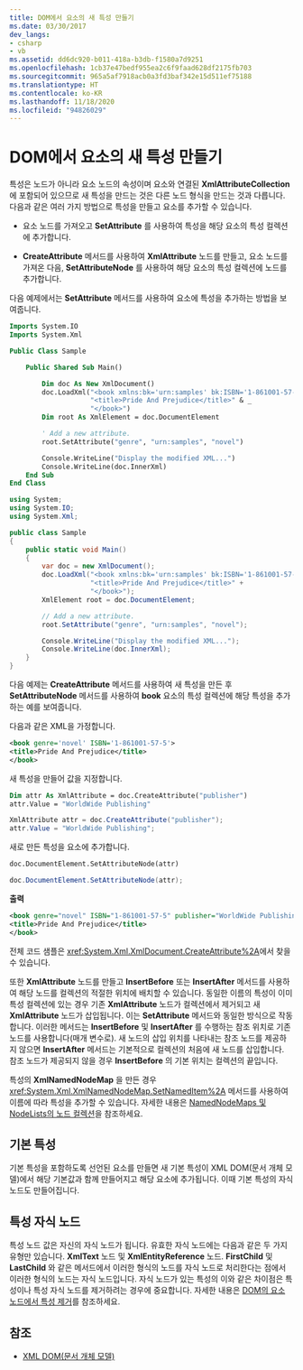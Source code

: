```yaml
---
title: DOM에서 요소의 새 특성 만들기
ms.date: 03/30/2017
dev_langs:
- csharp
- vb
ms.assetid: dd6dc920-b011-418a-b3db-f1580a7d9251
ms.openlocfilehash: 1cb37e47bedf955ea2c6f9faad628df2175fb703
ms.sourcegitcommit: 965a5af7918acb0a3fd3baf342e15d511ef75188
ms.translationtype: HT
ms.contentlocale: ko-KR
ms.lasthandoff: 11/18/2020
ms.locfileid: "94826029"
---
```

# <a name="creating-new-attributes-for-elements-in-the-dom"></a>DOM에서 요소의 새 특성 만들기

특성은 노드가 아니라 요소 노드의 속성이며 요소와 연결된 **XmlAttributeCollection** 에 포함되어 있으므로 새 특성을 만드는 것은 다른 노드 형식을 만드는 것과 다릅니다. 다음과 같은 여러 가지 방법으로 특성을 만들고 요소를 추가할 수 있습니다.

- 요소 노드를 가져오고 **SetAttribute** 를 사용하여 특성을 해당 요소의 특성 컬렉션에 추가합니다.

- **CreateAttribute** 메서드를 사용하여 **XmlAttribute** 노드를 만들고, 요소 노드를 가져온 다음, **SetAttributeNode** 를 사용하여 해당 요소의 특성 컬렉션에 노드를 추가합니다.

다음 예제에서는 **SetAttribute** 메서드를 사용하여 요소에 특성을 추가하는 방법을 보여줍니다.

```vb
Imports System.IO
Imports System.Xml

Public Class Sample

    Public Shared Sub Main()

        Dim doc As New XmlDocument()
        doc.LoadXml("<book xmlns:bk='urn:samples' bk:ISBN='1-861001-57-5'>" & _
                    "<title>Pride And Prejudice</title>" & _
                    "</book>")
        Dim root As XmlElement = doc.DocumentElement

        ' Add a new attribute.
        root.SetAttribute("genre", "urn:samples", "novel")

        Console.WriteLine("Display the modified XML...")
        Console.WriteLine(doc.InnerXml)
    End Sub
End Class
```  
  
```csharp
using System;
using System.IO;
using System.Xml;

public class Sample
{
    public static void Main()
    {
        var doc = new XmlDocument();
        doc.LoadXml("<book xmlns:bk='urn:samples' bk:ISBN='1-861001-57-5'>" +
                    "<title>Pride And Prejudice</title>" +
                    "</book>");
        XmlElement root = doc.DocumentElement;

        // Add a new attribute.
        root.SetAttribute("genre", "urn:samples", "novel");

        Console.WriteLine("Display the modified XML...");
        Console.WriteLine(doc.InnerXml);
    }
}
```

다음 예제는 **CreateAttribute** 메서드를 사용하여 새 특성을 만든 후 **SetAttributeNode** 메서드를 사용하여 **book** 요소의 특성 컬렉션에 해당 특성을 추가하는 예를 보여줍니다.

다음과 같은 XML을 가정합니다.
  
```xml
<book genre='novel' ISBN='1-861001-57-5'>
<title>Pride And Prejudice</title>
</book>
```

새 특성을 만들어 값을 지정합니다.

```vb
Dim attr As XmlAttribute = doc.CreateAttribute("publisher")
attr.Value = "WorldWide Publishing"
```

```csharp
XmlAttribute attr = doc.CreateAttribute("publisher");
attr.Value = "WorldWide Publishing";
```

새로 만든 특성을 요소에 추가합니다.

```vb
doc.DocumentElement.SetAttributeNode(attr)
```

```csharp
doc.DocumentElement.SetAttributeNode(attr);
```

**출력**

```xml
<book genre="novel" ISBN="1-861001-57-5" publisher="WorldWide Publishing">
<title>Pride And Prejudice</title>
</book>
```

전체 코드 샘플은 <xref:System.Xml.XmlDocument.CreateAttribute%2A>에서 찾을 수 있습니다.

또한 **XmlAttribute** 노드를 만들고 **InsertBefore** 또는 **InsertAfter** 메서드를 사용하여 해당 노드를 컬렉션의 적절한 위치에 배치할 수 있습니다. 동일한 이름의 특성이 이미 특성 컬렉션에 있는 경우 기존 **XmlAttribute** 노드가 컬렉션에서 제거되고 새 **XmlAttribute** 노드가 삽입됩니다. 이는 **SetAttribute** 메서드와 동일한 방식으로 작동합니다. 이러한 메서드는 **InsertBefore** 및 **InsertAfter** 를 수행하는 참조 위치로 기존 노드를 사용합니다(매개 변수로). 새 노드의 삽입 위치를 나타내는 참조 노드를 제공하지 않으면 **InsertAfter** 메서드는 기본적으로 컬렉션의 처음에 새 노드를 삽입합니다. 참조 노드가 제공되지 않을 경우 **InsertBefore** 의 기본 위치는 컬렉션의 끝입니다.

특성의 **XmlNamedNodeMap** 을 만든 경우 <xref:System.Xml.XmlNamedNodeMap.SetNamedItem%2A> 메서드를 사용하여 이름에 따라 특성을 추가할 수 있습니다. 자세한 내용은 [NamedNodeMaps 및 NodeLists의 노드 컬렉션](node-collections-in-namednodemaps-and-nodelists.md)을 참조하세요.

## <a name="default-attributes"></a>기본 특성

기본 특성을 포함하도록 선언된 요소를 만들면 새 기본 특성이 XML DOM(문서 개체 모델)에서 해당 기본값과 함께 만들어지고 해당 요소에 추가됩니다. 이때 기본 특성의 자식 노드도 만들어집니다.

## <a name="attribute-child-nodes"></a>특성 자식 노드

특성 노드 값은 자신의 자식 노드가 됩니다. 유효한 자식 노드에는 다음과 같은 두 가지 유형만 있습니다. **XmlText** 노드 및 **XmlEntityReference** 노드. **FirstChild** 및 **LastChild** 와 같은 메서드에서 이러한 형식의 노드를 자식 노드로 처리한다는 점에서 이러한 형식의 노드는 자식 노드입니다. 자식 노드가 있는 특성의 이와 같은 차이점은 특성이나 특성 자식 노드를 제거하려는 경우에 중요합니다. 자세한 내용은 [DOM의 요소 노드에서 특성 제거](removing-attributes-from-an-element-node-in-the-dom.md)를 참조하세요.

## <a name="see-also"></a>참조

- [XML DOM(문서 개체 모델)](xml-document-object-model-dom.md)
